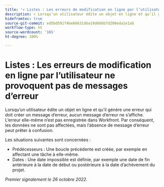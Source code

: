 ```yaml
---
title: '« Listes : Les erreurs de modification en ligne par l’utilisateur ne provoquent pas de messages d’erreur »'
description: « Lorsqu’un utilisateur édite un objet en ligne et qu’il génère une erreur qui doit créer un message d’erreur, aucun message d’erreur ne s’affiche. L’erreur elle-même n’est pas enregistrée dans Workfront. Par conséquent, les données ne sont pas affectées, mais l’absence de message d’erreur peut prêter à confusion. »
hidefromtoc: true
source-git-commit: ed5bd591f4be66631dba19d666b7d280eda1e1ab
workflow-type: ht
source-wordcount: '165'
ht-degree: 100%

---
```



# Listes : Les erreurs de modification en ligne par l’utilisateur ne provoquent pas de messages d’erreur

Lorsqu’un utilisateur édite un objet en ligne et qu’il génère une erreur qui doit créer un message d’erreur, aucun message d’erreur ne s’affiche. L’erreur elle-même n’est pas enregistrée dans Workfront. Par conséquent, les données ne sont pas affectées, mais l’absence de message d’erreur peut prêter à confusion.

Les situations suivantes sont concernées :

* Prédécesseurs : Une boucle précédente est créée, par exemple en affectant une tâche à elle-même.
* Dates : Une date impossible est définie, par exemple une date de fin antérieure à la date de début ou postérieure à la date d’achèvement du projet.

_Premier signalement le 26 octobre 2022._

